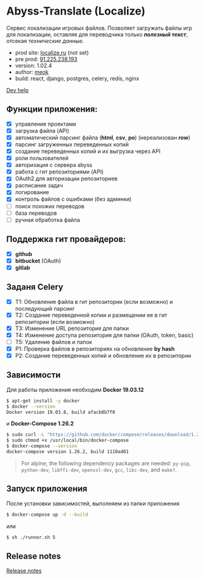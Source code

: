 # Abyss-Translate (Localize)

Сервис локализации игровых файлов. Позволяет загружать
файлы игр для локализации, оставляя для переводчика только
**_полезный текст_**, отсекая _технические данные_.

* prod site: [localize.ru][prod] (not set)
* pre prod: [91.225.238.193][pre prod]
* version: 1.02.4
* author: [meok][author]
* build: react, django, postgres, celery, redis, nginx

[Dev help][dev help]

## Функции приложения:

- [x] управление проектами
- [x] загрузка файла (API)
- [x] автоматический парсинг файла (**html**, **csv**, **po**) (нереализован **row**)
- [x] парсинг загруженных переведенных копий
- [x] создание переведенных копий и их выгрузка через API
- [x] роли пользователей
- [x] авторизация с сервера abyss
- [x] работа с гит репозиториями (API)
- [x] OAuth2 для авторизации репозиториев
- [x] расписание задач
- [x] логирование
- [x] контроль файлов с ошибками (без админки)
- [ ] поиск похожих переводов
- [ ] база переводов
- [ ] ручная обработка файла

## Поддержка гит провайдеров:

- [x] **github**
- [x] **bitbucket** (OAuth)
- [x] **gitlab**

## Заданя Celery

- [x] T1: Обновление файла в гит репозитории (если возможно) и последующий парсинг
- [x] T2: Создание переведенной копии и размещении ее в гит репозитории (если возможно)
- [x] T3: Изменение URL репозитория для папки
- [x] T4: Изменение доступа репозитория для папки (OAuth, token, basic)
- [ ] T5: Удаление файлов и папок
- [x] P1: Проверка файлов в репозиториях на обновление **by hash**
- [x] P2: Создание переведенных копий и обновление их в репозитории 

## Зависимости

Для работы приложения необходим **Docker 19.03.12**

```sh
$ apt-get install -y docker
$ docker --version
Docker version 19.03.8, build afacb8b7f0
```

и **Docker-Compose 1.26.2**

```sh
$ sudo curl -L "https://github.com/docker/compose/releases/download/1.26.2/docker-compose-$(uname -s)-$(uname -m)" -o /usr/local/bin/docker-compose
$ sudo chmod +x /usr/local/bin/docker-compose
$ docker-compose --version
docker-compose version 1.26.2, build 1110ad01
```

> For alpine, the following dependency packages are needed:
> `py-pip`, `python-dev`, `libffi-dev`, `openssl-dev`, `gcc`, `libc-dev`, and `make?`.

## Запуск приложения

После установки зависимостей, выполняем из папки приложения

```sh
$ docker-compose up -d --build
```

или

```sh
$ sh ./runner.sh 5
```

## Release notes

[Release notes][log]

[prod]: <https://localize.wuku.ru> "Abyss localize system"
[pre prod]: <http://91.225.238.193:3000/> "Preprod server"
[log]: <READ-LOG.md> "Release notes"
[dev help]: <READ-DEV.md> "Help for development"
[author]: <https://ruinf.ru> "meok home page"